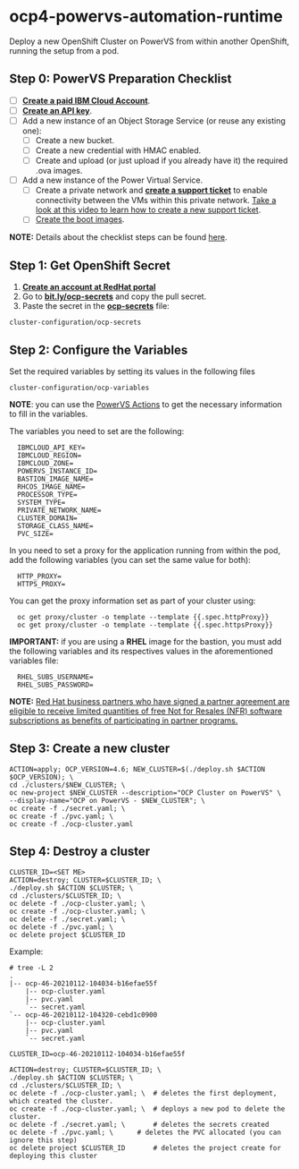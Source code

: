 # ocp4-powervs-automation-runtime
Deploy a new OpenShift Cluster on PowerVS from within another OpenShift, running the setup from a pod.

## Step 0: PowerVS Preparation Checklist

- [ ] **[Create a paid IBM Cloud Account](https://cloud.ibm.com/)**.
- [ ] **[Create an API key](https://cloud.ibm.com/docs/account?topic=account-userapikey)**.
- [ ] Add a new instance of an Object Storage Service (or reuse any existing one):
	- [ ] Create a new bucket.
	- [ ] Create a new credential with HMAC enabled.
	- [ ] Create and upload (or just upload if you already have it) the required .ova images.
- [ ] Add a new instance of the Power Virtual Service.
	- [ ] Create a private network and **[create a support ticket](https://cloud.ibm.com/unifiedsupport/cases/form)** to enable connectivity between the VMs within this private network. [Take a look at this video to learn how to create a new support ticket](https://youtu.be/S5ljNc2kU_A).
	- [ ] [Create the boot images](https://cloud.ibm.com/docs/power-iaas?topic=power-iaas-importing-boot-image).
	
**NOTE:** Details about the checklist steps can be found [here](https://github.com/ocp-power-automation/ocp4-upi-powervs/blob/master/docs/ocp_prereqs_powervs.md).

## Step 1: Get OpenShift Secret

1. **[Create an account at RedHat portal](https://www.redhat.com/wapps/ugc/register.html?_flowId=register-flow&_flowExecutionKey=e1s1)**
2. Go to **[bit.ly/ocp-secrets](bit.ly/ocp-secrets)** and copy the pull secret.
3. Paste the secret in the **[ocp-secrets](cluster-configuration/ocp-secrets)** file:

```
cluster-configuration/ocp-secrets
```

## Step 2: Configure the Variables

Set the required variables by setting its values in the following files

```
cluster-configuration/ocp-variables
```

**NOTE**: you can use the [PowerVS Actions](https://github.com/rpsene/powervs-actions) to get the necessary information to fill in the variables.

The variables you need to set are the following:

```
  IBMCLOUD_API_KEY=
  IBMCLOUD_REGION=
  IBMCLOUD_ZONE=
  POWERVS_INSTANCE_ID=
  BASTION_IMAGE_NAME=
  RHCOS_IMAGE_NAME=
  PROCESSOR_TYPE=
  SYSTEM_TYPE=
  PRIVATE_NETWORK_NAME=
  CLUSTER_DOMAIN=
  STORAGE_CLASS_NAME=
  PVC_SIZE=
```

In you need to set a proxy for the application running from within the pod, add the following variables (you can set the same value for both):

```
  HTTP_PROXY=
  HTTPS_PROXY=
```

You can get the proxy information set as part of your cluster using:

```
  oc get proxy/cluster -o template --template {{.spec.httpProxy}}
  oc get proxy/cluster -o template --template {{.spec.httpsProxy}}
```

**IMPORTANT:** if you are using a **RHEL** image for the bastion, you must add the following variables and its respectives values in the aforementioned variables file:

```
  RHEL_SUBS_USERNAME=
  RHEL_SUBS_PASSWORD=
```

**NOTE:** [Red Hat business partners who have signed a partner agreement are eligible to receive limited quantities of free Not for Resales (NFR) software subscriptions as benefits of participating in partner programs.](https://www.redhat.com/files/other/partners/Howtoguide-createanewNFR.pdf)

## Step 3: Create a new cluster

```
ACTION=apply; OCP_VERSION=4.6; NEW_CLUSTER=$(./deploy.sh $ACTION $OCP_VERSION); \
cd ./clusters/$NEW_CLUSTER; \
oc new-project $NEW_CLUSTER --description="OCP Cluster on PowerVS" \
--display-name="OCP on PowerVS - $NEW_CLUSTER"; \
oc create -f ./secret.yaml; \
oc create -f ./pvc.yaml; \
oc create -f ./ocp-cluster.yaml
```

## Step 4: Destroy a cluster

```
CLUSTER_ID=<SET ME>
ACTION=destroy; CLUSTER=$CLUSTER_ID; \
./deploy.sh $ACTION $CLUSTER; \
cd ./clusters/$CLUSTER_ID; \
oc delete -f ./ocp-cluster.yaml; \
oc create -f ./ocp-cluster.yaml; \
oc delete -f ./secret.yaml; \
oc delete -f ./pvc.yaml; \
oc delete project $CLUSTER_ID
```

Example: 

```
# tree -L 2
.
|-- ocp-46-20210112-104034-b16efae55f
    |-- ocp-cluster.yaml
    |-- pvc.yaml
    `-- secret.yaml
`-- ocp-46-20210112-104320-cebd1c0900
    |-- ocp-cluster.yaml
    |-- pvc.yaml
    `-- secret.yaml

CLUSTER_ID=ocp-46-20210112-104034-b16efae55f

ACTION=destroy; CLUSTER=$CLUSTER_ID; \
./deploy.sh $ACTION $CLUSTER; \
cd ./clusters/$CLUSTER_ID; \
oc delete -f ./ocp-cluster.yaml; \ 	# deletes the first deployment, which created the cluster.
oc create -f ./ocp-cluster.yaml; \ 	# deploys a new pod to delete the cluster.
oc delete -f ./secret.yaml; \		# deletes the secrets created
oc delete -f ./pvc.yaml; \ 		# deletes the PVC allocated (you can ignore this step)
oc delete project $CLUSTER_ID		# deletes the project create for deploying this cluster 
```

